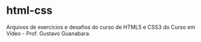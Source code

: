 # html-css
Arquivos de exercícios e desafios do curso de HTML5 e CSS3 do Curso em Vídeo - Prof. Gustavo Guanabara.
